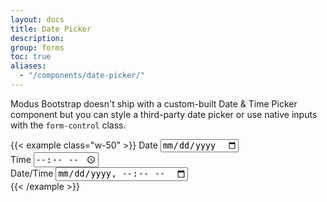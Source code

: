 ```yaml
---
layout: docs
title: Date Picker
description:
group: forms
toc: true
aliases:
  - "/components/date-picker/"
---
```


Modus Bootstrap doesn't ship with a custom-built Date & Time Picker component but you can style a third-party date picker or use native inputs with the `form-control` class.

{{< example class="w-50" >}}
<label for="date" class="form-label">Date</label>
<input type="date" id="date" class="form-control">
<br>
<label for="time" class="form-label">Time</label>
<input type="time" id="time" class="form-control">
<br>
<label for="datetime" class="form-label">Date/Time</label>
<input type="datetime-local" id="datetime" class="form-control">
<br>
{{< /example >}}
